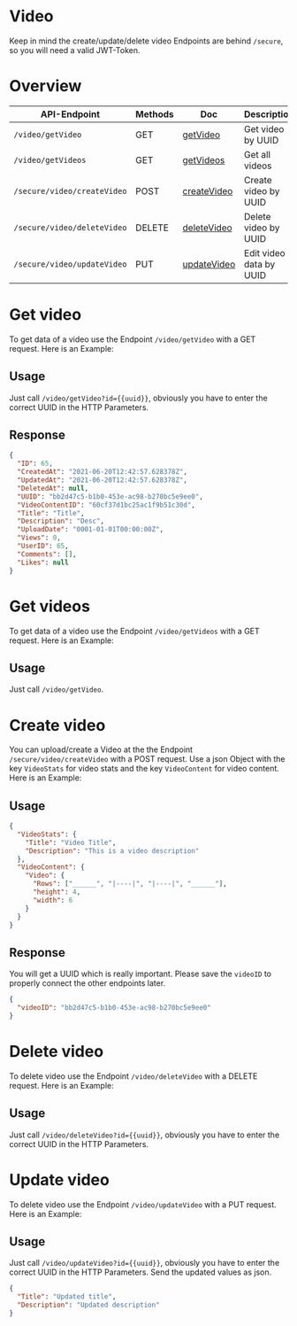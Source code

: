 # Video

Keep in mind the create/update/delete video Endpoints are behind `/secure`, so you will need a valid JWT-Token.

# Overview

| API-Endpoint                | Methods | Doc                          | Description             |
| --------------------------- | ------- | ---------------------------- | ----------------------- |
| `/video/getVideo`           | GET     | [getVideo](#get-video)       | Get video by UUID       |
| `/video/getVideos`          | GET     | [getVideos](#get-videos)     | Get all videos          |
| `/secure/video/createVideo` | POST    | [createVideo](#create-video) | Create video by UUID    |
| `/secure/video/deleteVideo` | DELETE  | [deleteVideo](#update-video) | Delete video by UUID    |
| `/secure/video/updateVideo` | PUT     | [updateVideo](#delete-video) | Edit video data by UUID |

# Get video

To get data of a video use the Endpoint `/video/getVideo` with a GET request.
Here is an Example:

## Usage

Just call `/video/getVideo?id={{uuid}}`, obviously you have to enter the correct UUID in the HTTP Parameters.

## Response

```json
{
  "ID": 65,
  "CreatedAt": "2021-06-20T12:42:57.628378Z",
  "UpdatedAt": "2021-06-20T12:42:57.628378Z",
  "DeletedAt": null,
  "UUID": "bb2d47c5-b1b0-453e-ac98-b270bc5e9ee0",
  "VideoContentID": "60cf37d1bc25ac1f9b51c30d",
  "Title": "Title",
  "Description": "Desc",
  "UploadDate": "0001-01-01T00:00:00Z",
  "Views": 0,
  "UserID": 65,
  "Comments": [],
  "Likes": null
}
```

# Get videos

To get data of a video use the Endpoint `/video/getVideos` with a GET request.
Here is an Example:

## Usage

Just call `/video/getVideo`.

# Create video

You can upload/create a Video at the the Endpoint `/secure/video/createVideo` with a POST request. Use a json Object with the key `VideoStats`
for video stats and the key `VideoContent` for video content. <br>
Here is an Example:

## Usage

```json
{
  "VideoStats": {
    "Title": "Video Title",
    "Description": "This is a video description"
  },
  "VideoContent": {
    "Video": {
      "Rows": ["______", "|----|", "|----|", "______"],
      "height": 4,
      "width": 6
    }
  }
}
```

## Response

You will get a UUID which is really important. Please save the `videoID` to properly connect the other endpoints later.

```json
{
  "videoID": "bb2d47c5-b1b0-453e-ac98-b270bc5e9ee0"
}
```

# Delete video

To delete video use the Endpoint `/video/deleteVideo` with a DELETE request.
Here is an Example:

## Usage

Just call `/video/deleteVideo?id={{uuid}}`, obviously you have to enter the correct UUID in the HTTP Parameters.

# Update video

To delete video use the Endpoint `/video/updateVideo` with a PUT request.
Here is an Example:

## Usage

Just call `/video/updateVideo?id={{uuid}}`, obviously you have to enter the correct UUID in the HTTP Parameters.
Send the updated values as json.

```json
{
  "Title": "Updated title",
  "Description": "Updated description"
}
```
